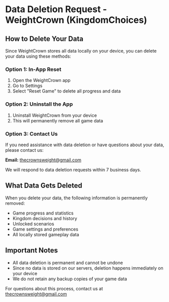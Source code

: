 # Data Deletion Request - WeightCrown (KingdomChoices)

## How to Delete Your Data

Since WeightCrown stores all data locally on your device, you can delete your data using these methods:

### Option 1: In-App Reset
1. Open the WeightCrown app
2. Go to Settings
3. Select "Reset Game" to delete all progress and data

### Option 2: Uninstall the App
1. Uninstall WeightCrown from your device
2. This will permanently remove all game data

### Option 3: Contact Us
If you need assistance with data deletion or have questions about your data, please contact us:

**Email:** thecrownsweight@gmail.com

We will respond to data deletion requests within 7 business days.

## What Data Gets Deleted

When you delete your data, the following information is permanently removed:
- Game progress and statistics
- Kingdom decisions and history
- Unlocked scenarios
- Game settings and preferences
- All locally stored gameplay data

## Important Notes

- All data deletion is permanent and cannot be undone
- Since no data is stored on our servers, deletion happens immediately on your device
- We do not retain any backup copies of your game data

For questions about this process, contact us at thecrownsweight@gmail.com